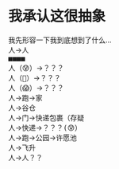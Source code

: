 # 我承认这很抽象
我先形容一下我到底想到了什么...<br>
<kbd>人</kbd>→<kbd>人</kbd><br>
<kbd>■■■■</kbd><br>
<kbd>人（😰）</kbd>→<kbd>？？？</kbd><br>
<kbd>人（🤢）</kbd>→<kbd>？？？</kbd><br>
<kbd>人（😱）</kbd>→<kbd>？？？</kbd><br>
<kbd>人</kbd>→<kbd>跑</kbd>→<kbd>家</kbd><br>
<kbd>人</kbd>→<kbd>谷仓</kbd><br>
<kbd>人</kbd>→<kbd>门</kbd>→<kbd>快递包裹（存疑</kbd><br>
<kbd>人</kbd>→<kbd>快递</kbd>→<kbd>？？？(😰）</kbd><br>
<kbd>人</kbd>→<kbd>跑</kbd>→<kbd>公园</kbd>→<kbd>许愿池</kbd><br>
<kbd>人</kbd>→<kbd>飞升</kbd><br>
<kbd>人</kbd>→<kbd>人？？</kbd>
